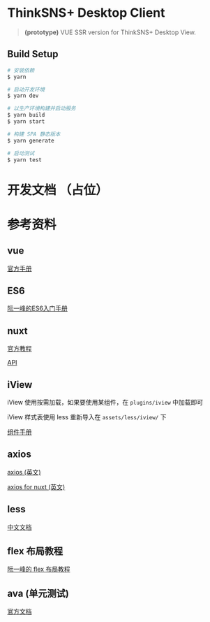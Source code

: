 # ThinkSNS+ Desktop Client

> **(prototype)** VUE SSR version for ThinkSNS+ Desktop View.

## Build Setup

``` bash
# 安装依赖
$ yarn

# 启动开发环境
$ yarn dev

# 以生产环境构建并启动服务
$ yarn build
$ yarn start

# 构建 SPA 静态版本
$ yarn generate

# 启动测试
$ yarn test

```

# 开发文档 （占位）

# 参考资料

## vue

[官方手册](https://cn.vuejs.org/v2/guide/index.html)

## ES6

[阮一峰的ES6入门手册](http://es6.ruanyifeng.com/)

## nuxt

[官方教程](https://zh.nuxtjs.org/guide)

[API](https://zh.nuxtjs.org/api)

## iView

iView 使用按需加载，如果要使用某组件，在 `plugins/iview` 中加载即可

iView 样式表使用 less 重新导入在 `assets/less/iview/` 下

[组件手册](https://www.iviewui.com/docs/guide/start)

## axios

[axios (英文)](https://github.com/axios/axios)

[axios for nuxt (英文) ](https://axios.nuxtjs.org/)

## less

[中文文档](http://lesscss.cn/)

## flex 布局教程

[阮一峰的 flex 布局教程](http://www.ruanyifeng.com/blog/2015/07/flex-grammar.html)

## ava (单元测试)

[官方文档](https://github.com/avajs/ava-docs/blob/master/zh_CN/readme.md)
